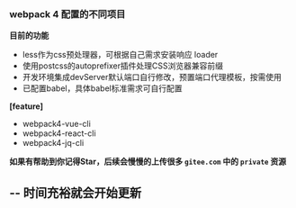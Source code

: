 ### webpack 4 配置的不同项目

**目前的功能**

* less作为css预处理器，可根据自己需求安装响应 loader
* 使用postcss的autoprefixer插件处理CSS浏览器兼容前缀
* 开发环境集成devServer默认端口自行修改，预置端口代理模板，按需使用
* 已配置babel，具体babel标准需求可自行配置

**[feature]**

* webpack4-vue-cli
* webpack4-react-cli
* webpack4-jq-cli

**如果有帮助到你记得Star，后续会慢慢的上传很多 `gitee.com` 中的 `private` 资源**

--
时间充裕就会开始更新
--
